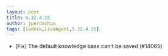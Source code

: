 ```yaml
---
layout: post
title: 5.32.4.15
author: jperdochqu
tags: [ladesk,LiveAgent,5.32.4.15]
---
```


- [Fix] The default knowledge base can't be saved (#14065)
